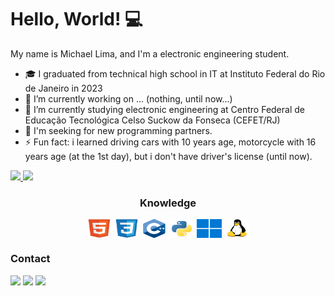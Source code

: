 # Hello, World! 💻

My name is Michael Lima, and I'm a electronic engineering student.

- 🎓 I graduated from technical high school in IT at Instituto Federal do Rio de Janeiro in 2023
- 🔭 I’m currently working on ... (nothing, until now...)
- 🌱 I’m currently studying electronic engineering at Centro Federal de Educação Tecnológica Celso Suckow da Fonseca (CEFET/RJ)
- 🤝 I'm seeking for new programming partners.
- ⚡ Fun fact: i learned driving cars with 10 years age, motorcycle with 16 years age (at the 1st day), but i don't have driver's license (until now).

<div>
  <a href="https://github.com/MichaelLimaDeveloper">
    <img height="180em" src="https://github-readme-stats.vercel.app/api/top-langs/?username=MichaelLimaDeveloper&layout=compact&langs_count=7&theme=synthwave"/>
    <img height="180em" src="https://github-readme-stats.vercel.app/api?username=MichaelLimaDeveloper&show_icons=true&theme=synthwave&include_all_commits=true&count_private=true"/>
  </a>
</div>

<div style="text-align: center;">
  <h3>Knowledge</h3>
  <img align="center" alt="HTML" height="30" width="40" src="https://github.com/devicons/devicon/blob/master/icons/html5/html5-original.svg">    
  <img align="center" alt="CSS" height="30" width="40" src="https://github.com/devicons/devicon/blob/master/icons/css3/css3-original.svg">
  <img align="center" alt="C++" height="30" width="40" src="https://github.com/devicons/devicon/blob/master/icons/cplusplus/cplusplus-original.svg">
  <img align="center" alt="PYTHON" height="30" width="40" src="https://github.com/devicons/devicon/blob/master/icons/python/python-original.svg">
  <img align="center" alt="WINDOWS" height="30" width="40" src="https://github.com/devicons/devicon/blob/master/icons/windows11/windows11-original.svg">
  <img align="center" alt="LINUX" height="30" width="40" src="https://github.com/devicons/devicon/blob/master/icons/linux/linux-original.svg">
</div>

### Contact

<div> 
  <a href="https://www.youtube.com/@clemontdugx" target="_blank"><img src="https://img.shields.io/badge/YouTube-FF0000?style=for-the-badge&logo=youtube&logoColor=white" target="_blank"></a>
  <a href="www.linkedin.com/in/michaelmlima" target="_blank"><img src="https://img.shields.io/badge/LinkedIn-0077B5?style=for-the-badge&logo=linkedin&logoColor=white" target="_blank"></a>
  <a href="mailto:michaeltwitter364@gmail.com"><img src="https://img.shields.io/badge/-Gmail-%23333?style=for-the-badge&logo=gmail&logoColor=white" target="_blank"></a> 
</div>
